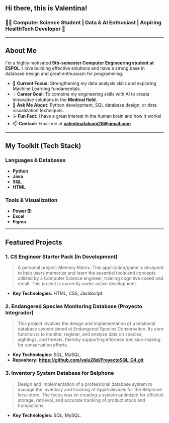 ## Hi there, this is Valentina!
### 👩‍💻 Computer Science Student | Data & AI Enthusiast | Aspiring HealthTech Developer 🧠

---

## About Me

I'm a highly motivated **5th-semester Computer Engineering student at ESPOL**.  I love building effective solutions and have a strong base in database design and great enthusiasm for programming.

* 🎯 **Current Focus:** Strengthening my data analysis skills and exploring Machine Learning fundamentals. 
* 💡 **Career Goal:** To combine my engineering skills with AI to create innovative solutions in the **Medical field**.
* 💬 **Ask Me About:** Python development, SQL database design, or data visualization techniques.
* ☕ **Fun Fact:** I have a great interest in the human brain and how it works!
* 📫 **Contact:** Email me at **valentinafalconi28@gmail.com**

---

## My Toolkit (Tech Stack)

### Languages & Databases

* **Python**
* **Java**
* **SQL**
* **HTML**

### Tools & Visualization

* **Power BI**
* **Excel**
* **Figma**

---

## Featured Projects


### 1. CS Engineer Starter Pack (In Development)

> A personal project: Memory Matrix. This application/game is designed to help users memorize and learn the essential tools and concepts utilized by a Computer Science engineer, training cognitive speed and recall. This project is currently under active development.

* **Key Technologies:** HTML, CSS, JavaScript.

### 2. Endangered Species Monitoring Database (Proyecto Integrador)

> This project involves the design and implementation of a relational database system aimed at Endangered Species Conservation. Its core function is to monitor, register, and analyze data on species, sightings, and threats, thereby supporting informed decision-making for conservation efforts.

* **Key Technologies:** SQL, MySQL.
* **Repository:** **https://github.com/valu28d/ProyectoSQL_G4.git**

### 3. Inventory System Database for Belphone

> Design and implementation of a professional database system to manage the inventory and tracking of Apple devices for the Belphone local store. The focus was on creating a system optimized for efficient storage, retrieval, and accurate tracking of product stock and transactions.

* **Key Technologies:** SQL, MySQL.

